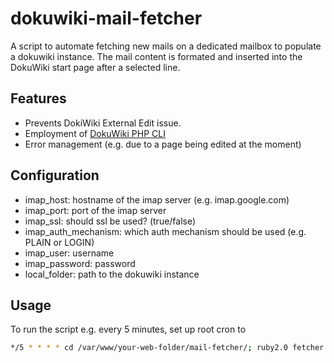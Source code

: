 dokuwiki-mail-fetcher
=====================

A script to automate fetching new mails on a dedicated mailbox to populate a dokuwiki instance. The mail content is formated and inserted into the DokuWiki start page after a selected line.

Features
--------
 * Prevents DokiWiki External Edit issue.
 * Employment of [DokuWiki PHP CLI](https://www.dokuwiki.org/cli)
 * Error management (e.g. due to a page being edited at the moment)

Configuration
-------------
* imap_host: hostname of the imap server (e.g. imap.google.com)
* imap_port: port of the imap server
* imap_ssl: should ssl be used? (true/false)
* imap_auth_mechanism: which auth mechanism should be used (e.g. PLAIN or LOGIN)
* imap_user: username
* imap_password: password
* local_folder: path to the dokuwiki instance


Usage
-----
To run the script e.g. every 5 minutes, set up root cron to

```bash
*/5 * * * * cd /var/www/your-web-folder/mail-fetcher/; ruby2.0 fetcher.rb >> fetch.log
```
